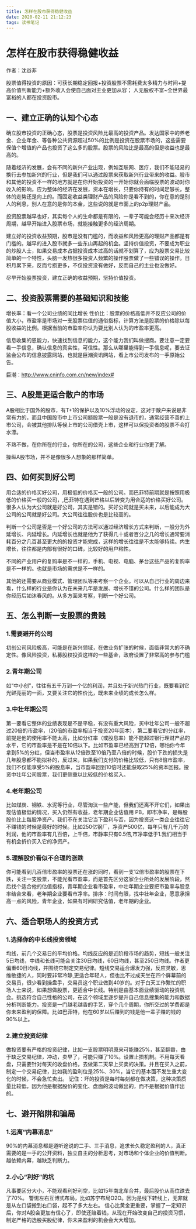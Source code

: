 ```yaml
---
title: 怎样在股市获得稳健收益
date: 2020-02-11 21:12:23
tags: 读书笔记
---
```


# 怎样在股市获得稳健收益

作者：沈谷非

股票值得投资的原因：可获长期稳定回报+投资股票不需耗费太多精力与时间+提高价值判断能力+额外收入会使自己面对主业更加从容； 人无股权不富~全世界最富裕的人都在投资股市。

## 一、建立正确的认知个心态

确立股市投资的正确心态，股票是投资风险比最高的投资产品。发达国家中的养老金、企业年金、等各种公共资源超过50%的比例是投资在股票市场的，这些需要保值个增值的产品也投资了这么多的股票。股票的风险比是最高的但是收益也是最高的。

随着经济的发展，会有不同的新兴产业出现，例如互联网、医疗，我们不能轻易的换行去参加新兴的行业，但是我们可以通过股票来获取新兴行业带来的收益。股市和其他的投资不一样的地方就是在你开始投资的一开始你就会面临股票的波动对你收入的影响，应为整体的经济在发展，资本在增长，只要你持有的时间足够长，整体的走势还是向上的。而固定收益类理财产品的风险你是看不到的，你在意的是别人的利息，别人在意的是你的本金，这些说的就是市面上的p2p理财产品。

投资股票越早也好，其实每个人的生命都是有限的，一辈子可能会经历十来次经济周期，越早开始进入股票市场，就能接触更多的经济周期。

建立好的投资收益预期，股市是没有门槛的，而收益和风险更高的理财产品都是有门槛的。越早的进入股市就多一些东山再起的机会。坚持价值投资，不要成为职业的炒股人士，如果交易成本占据投资成本过高的话就不划算了，应为股票交易比较简单的一个特性，头脑一发热很多投资人频繁的操作股票做了一些错误的操作。日积月累下来，反而亏损更多，不仅投资没有做好，反而自己的主业也没做好。

尽早开始股票投资，建立正确的收益预期，坚持价值投资。

## 二、投资股票需要的基础知识和技能

增长率：看一个公司业绩的同比增长
性价比：股票的价格高低并不反应公司的价值大小，市盈率是市场对一支股票估值的通俗指标，计算方法是股票的价格除以每股收益的比例。根据当前的市盈率你认为要比别人认为的市盈率更高。

信息收集的恩能力，快速找到信息的能力，这个能力我们叫做搜商。要注意一定要看一手信息，确认信息的真实性，可信性。那么从哪里能得到一手信息呢，要去证监会公布的信息披露网站，也就是巨潮资讯网站，看上市公司发布的一手原始公告。

巨潮：http://www.cninfo.com.cn/new/index#

## 三、A股是更适合散户的市场

A股相比于国外的股市，有T+1的保护以及10%浮动的设定，这对于散户来说是非常有力的，而且中国股市中上市公司额股票一般是没有退市的，通常经营不善的上市公司，会被其他排队等候上市的公司借壳上市，这样可以保投资者的股票不会打水漂。

不熟不做，在你所在的行业，你所在的公司，这些企业和行业你更了解。

操纵A股市场，并不是像很多人想象的那样简单。

## 四、如何买到好公司

用合适的价格买好公司，用极低的价格买一般的公司。而巴菲特前期就是按照用极低的价格买一般的公司，,巴菲特在遇到芒格以后转变为用合适的价格买好公司。很多人认为大公司就是好公司，其实是错的。买好公司就是买未来，以后能成为大公司的公司就是好公司。大公司往往股价也是比较高的。

判断一个公司是否是一个好公司的方法可以通过经济增长方式来判断，一般分为外延增长、内延增长。内延增长也就是他为了获得几十或者百分之几的增长通常要消耗百分之几百甚至更大的的投资才能完成，这样的增长往往是不太能够持续。内生增长，往往都是内部有很好的口碑，比较好的用户粘性。

不同的产业用户的复购率是不一样的，手机、电视、电脑、茅台这些产品的复购率是不一样的。也就是市场的需求是不一样的。

其他的还需要从商业模式、管理团队等来考察一个企业。可以从自己行业的周边来看，什么样的行业是你认为在未来几年是发展、增长不错的公司。什么样的团队是你经历后如沐春风的。从多方面来考察，判断一个好公司。

## 五、怎么判断一支股票的贵贱

### 1.需要避开的公司
初创公司风险极高，可能是在新兴领域，在做业务扩张的时候，面临非常大的不确定性。像风险投资，私募股权投资这样的一些基金，政府设置了非常高的参与门槛
### 2.青年期公司
如“中小创”，往往有五千万到一个亿的利润，并且处于新兴热门行业，既要看到它光鲜亮丽的一面，又要关注它的性价比，既未来业绩的成长怎么样。
### 3.中壮年期公司
第一要看它整体的业绩表现是不是平稳，有没有重大风险，买中壮年公司一般不超过20倍的市盈率，（20倍的市盈率相当于投资20年回本），第二要看它的分红率，前提是他的使用率不能太高，比如分红率（或股息率）能不能超过银行理财产品的水平，它的市盈率是不是在10倍以下。比如市盈率已经高到了12倍，哪怕你今年拿到5%的分红，但当市盈率从12倍跌至10倍乃至八倍的时候，股价下跌的损失是几年股息都不能拟补的，反过来，如果我们支付的价格比较低，只有8倍市盈率，我们不仅能享受5%的股息率，当市盈率回到10倍时还能获取25%的资本回报。投资中壮年公司股票，我们更侧重以比较低的价格买入。
### 4.老年期公司
比如煤炭、钢铁、水泥等行业，尽管淘汰一些产能，但我们还离不开它们，如果出现估值极低的情况，买入仍然有收益，老年期企业估值用 PB，即市净率，是每股股价比上每股净资产。我们不在关注它当下盈利与否，因为投资这一类企业往往它不赚钱的时候是最好的时候。比如250亿钢厂，净资产500亿，每年只有几千万的利润，他的市盈率有几百倍，上千倍，市静率只有0.5倍,市净率低于1.我们相当于有机会折价买入它的净资产。
### 5.理解股价看似不合理的涨跌
你可能看到几百倍市盈率的股票还在涨的同时，看到一支12倍市盈率的股票在下跌，关注一支股票，不能光看市盈率，而是首先区分这家企业所处的发展阶段，然后找个适合他的估值指标，青年期企业看市盈率，中壮年期企业要把市盈率与股息率结合来看，老年期企业要看市净率。排序：时间有限，找中壮年企业，愿意承担高一点的风险，青年企业，如果有时间研究估值，老年期的企业。

## 六、适合职场人的投资方式

### 1.选择你的中长线投资领域
均线，前几个交易日的平均价格。均线反应的是近阶段市场的趋势，短线一般关注5日均线，中线和长线可能会关注30日均线，60日均线，甚至250日均线。作者更偏重60日均线，并围绕它制定交易纪律。短线交易适合爆发力强，反应灵敏，思维敏捷的人，同时要非常冷静,更适合年轻人，但也比不过成天坐在四个屏幕前的交易员，很少看到操盘手，交易员这个职业做到40岁的。对于白天工作繁忙的职场人士来说，如果想做股票，更适合中长线。特别是由基本面业绩驱动的投资机会。挑选符合自己性格的公司，在这个领域里逐步提升自己信息搜集的能力和数据分析判断能力。投资是一门越老越香的手艺，穿个几个周期，你所交过的学费都是你未来盈利的保障。比如巴菲特，他在60岁以后赚到的钱是他一辈子赚的钱的90%以上。
### 2.建立投资纪律
做投资要有严格的投资纪律，比如一支股票明明原来可能赚25%，甚至翻番，由于缺乏交易纪律，冲动，卖早了，可能只赚了10%。设置止损机制。不用每天看盘，只需要针对每天的收盘价格，去做第二天早上买卖的决策。并且在买入之前，制定一个交易纪律，比如我的盈利位是25%、30%，当它的基本面不发生重大变化的时候，不会急忙卖出。
记住：坏的投资是每时每刻都在做决策，这种决策质量比较低，因为他是根据股价的变化、盘面的波动做出的，而不是根据价值作出的。

## 七、避开陷阱和骗局

### 1.远离“内幕消息”
90%的内幕消息都是道听途说的二手、三手消息，追求长久稳定盈利的人，真正需要的是一手的公开资料，独立自主的分析思考，对市场和个体企业的价值判断。越依赖内幕，越缺乏判断力。
### 2.小心“利好”的坑
凡事要区分大小，不能观看利好利空，比如15年南北车合并，最后股价从高位跌去了70%。
警惕左右互博式布局，比如苏宁布局O2O。因为是线下转线上，无非就是从左口袋搬到右口袋，起不了多大左右。
信心比黄金更重要，掌握了一定知识后，你对A股会更加有信心了，即使还赔着钱，从现在开始改变自己的投资习惯，制定严格的选股买股纪律，你未来盈利的机会会大大增加。






